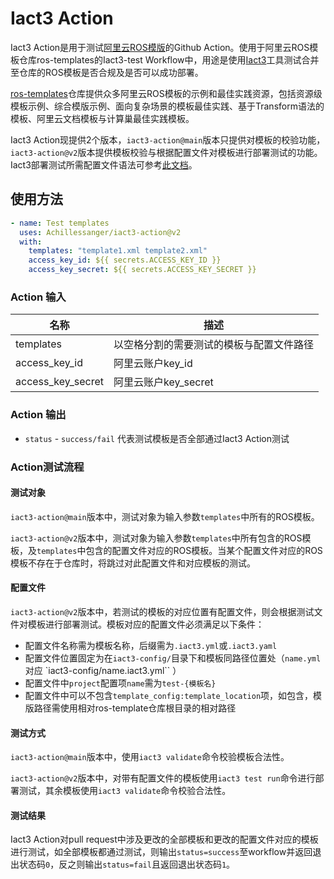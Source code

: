 # Iact3 Action

Iact3 Action是用于测试[阿里云ROS模版](https://help.aliyun.com/document_detail/370710.html)的Github Action。使用于阿里云ROS模板仓库ros-templates的Iact3-test Workflow中，用途是使用[Iact3](https://github.com/aliyun/alibabacloud-ros-tool-iact3)工具测试合并至仓库的ROS模板是否合规及是否可以成功部署。

[ros-templates](https://github.com/aliyun/ros-templates)仓库提供众多阿里云ROS模板的示例和最佳实践资源，包括资源级模板示例、综合模版示例、面向复杂场景的模板最佳实践、基于Transform语法的模板、阿里云文档模板与计算巢最佳实践模板。

Iact3 Action现提供2个版本，`iact3-action@main`版本只提供对模板的校验功能，`iact3-action@v2`版本提供模板校验与根据配置文件对模板进行部署测试的功能。Iact3部署测试所需配置文件语法可参考[此文档](https://aliyun.github.io/alibabacloud-ros-tool-iact3/#/config)。

## 使用方法
```yaml
- name: Test templates
  uses: Achillessanger/iact3-action@v2
  with:
    templates: "template1.xml template2.xml"
    access_key_id: ${{ secrets.ACCESS_KEY_ID }}
    access_key_secret: ${{ secrets.ACCESS_KEY_SECRET }}
```
### Action 输入
| 名称  | 描述                    |
|-----|-----------------------|
| templates | 以空格分割的需要测试的模板与配置文件路径  |
| access_key_id | 阿里云账户key_id           |
| access_key_secret | 阿里云账户key_secret       |

### Action 输出
* `status` - `success/fail` 代表测试模板是否全部通过Iact3 Action测试

### Action测试流程
#### 测试对象
`iact3-action@main`版本中，测试对象为输入参数`templates`中所有的ROS模板。

`iact3-action@v2`版本中，测试对象为输入参数`templates`中所有包含的ROS模板，及`templates`中包含的配置文件对应的ROS模板。当某个配置文件对应的ROS模板不存在于仓库时，将跳过对此配置文件和对应模板的测试。

#### 配置文件
`iact3-action@v2`版本中，若测试的模板的对应位置有配置文件，则会根据测试文件对模板进行部署测试。模板对应的配置文件必须满足以下条件：
* 配置文件名称需为模板名称，后缀需为`.iact3.yml`或`.iact3.yaml`
* 配置文件位置固定为在`iact3-config/`目录下和模板同路径位置处（`name.yml` 对应 `iact3-config/name.iact3.yml`` ）
* 配置文件中`project`配置项`name`需为`test-{模板名}`
* 配置文件中可以不包含`template_config:template_location`项，如包含，模版路径需使用相对ros-template仓库根目录的相对路径

#### 测试方式
`iact3-action@main`版本中，使用`iact3 validate`命令校验模板合法性。

`iact3-action@v2`版本中，对带有配置文件的模板使用`iact3 test run`命令进行部署测试，其余模板使用`iact3 validate`命令校验合法性。

#### 测试结果
Iact3 Action对pull request中涉及更改的全部模板和更改的配置文件对应的模板进行测试，如全部模板都通过测试，则输出`status=success`至workflow并返回退出状态码`0`，反之则输出`status=fail`且返回退出状态码`1`。
